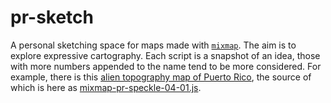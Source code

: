 # pr-sketch

A personal sketching space for maps made with [`mixmap`](https://github.com/peermaps/mixmap). The aim is to explore expressive cartography. Each script is a snapshot of an idea, those with more numbers appended to the name tend to be more considered. For example, there is this [alien topography map of Puerto Rico](https://rubenrodriguez.me/sketches/mixmap-pr-speckle-04-01/), the source of which is here as [mixmap-pr-speckle-04-01.js](./mixmap-pr-speckle-04-01.js).
